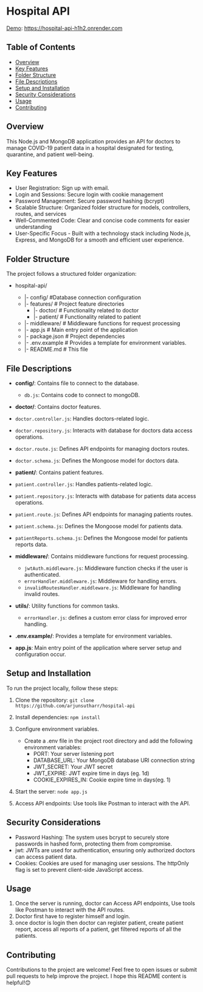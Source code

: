 # Hospital API

[Demo](https://hospital-api-h1h2.onrender.com): https://hospital-api-h1h2.onrender.com

## Table of Contents

- [Overview](#overview)
- [Key Features](#Key-Features)
- [Folder Structure](#folder-structure)
- [File Descriptions](#file-descriptions)
- [Setup and Installation](#setup-and-installation)
- [Security Considerations](#Security-Considerations)
- [Usage](#usage)
- [Contributing](#contributing)

## Overview

This Node.js and MongoDB application provides an API for doctors to manage COVID-19 patient data in a hospital designated for testing, quarantine, and patient well-being.

## Key Features

- User Registration: Sign up with email.
- Login and Sessions: Secure login with cookie management
- Password Management: Secure password hashing (bcrypt)
- Scalable Structure: Organized folder structure for models, controllers, routes, and services
- Well-Commented Code: Clear and concise code comments for easier understanding
- User-Specific Focus - Built with a technology stack including Node.js, Express, and MongoDB for a smooth and efficient user experience.

## Folder Structure

The project follows a structured folder organization:

- hospital-api/

  - |- config/ #Database connection configuration
  - |- features/ # Project feature directories
    - |- doctor/ # Functionality related to doctor
    - |- patient/ # Functionality related to patient
  - |- middleware/ # Middleware functions for request processing
  - |- app.js # Main entry point of the application
  - |- package.json # Project dependencies
  - |- .env.example # Provides a template for environment variables.
  - |- README.md # This file

## File Descriptions

- **config/**: Contains file to connect to the database.

  - `db.js`: Contains code to connect to mongoDB.

- **doctor/**: Contains doctor features.

- `doctor.controller.js`: Handles doctors-related logic.
- `doctor.repository.js`: Interacts with database for doctors data access operations.
- `doctor.route.js`: Defines API endpoints for managing doctors routes.
- `doctor.schema.js`: Defines the Mongoose model for doctors data.

- **patient/**: Contains patient features.

- `patient.controller.js`: Handles patients-related logic.
- `patient.repository.js`: Interacts with database for patients data access operations.
- `patient.route.js`: Defines API endpoints for managing patients routes.
- `patient.schema.js`: Defines the Mongoose model for patients data.
- `patientReports.schema.js`: Defines the Mongoose model for patients reports data.

- **middleware/**: Contains middleware functions for request processing.

  - `jwtAuth.middleware.js`: Middleware function checks if the user is authenticated.
  - `errorHandler.middleware.js`: Middleware for handling errors.
  - `invalidRoutesHandler.middleware.js`: Middleware for handling invalid routes.

- **utils/**: Utility functions for common tasks.

  - `errorHandler.js`: defines a custom error class for improved error handling.

- **.env.example/**: Provides a template for environment variables.

- **app.js**: Main entry point of the application where server setup and configuration occur.

## Setup and Installation

To run the project locally, follow these steps:

1.  Clone the repository: `git clone https://github.com/arjunsutharr/hospital-api`
2.  Install dependencies: `npm install`
3.  Configure environment variables.

    - Create a .env file in the project root directory and add the following environment variables:
      - PORT: Your server listening port
      - DATABASE_URL: Your MongoDB database URI connection string
      - JWT_SECRET: Your JWT secret
      - JWT_EXPIRE: JWT expire time in days (eg. 1d)
      - COOKIE_EXPIRES_IN: Cookie expire time in days(eg. 1)

4.  Start the server: `node app.js`
5.  Access API endpoints: Use tools like Postman to interact with the API.

## Security Considerations

- Password Hashing: The system uses bcrypt to securely store passwords in hashed form, protecting them from compromise.
- jwt: JWTs are used for authentication, ensuring only authorized doctors can access patient data.
- Cookies: Cookies are used for managing user sessions. The httpOnly flag is set to prevent client-side JavaScript access.

## Usage

1. Once the server is running, doctor can Access API endpoints, Use tools like Postman to interact with the API routes.
2. Doctor first have to register himself and login.
3. once doctor is login then doctor can register patient, create patient report, access all reports of a patient, get filtered reports of all the patients.

## Contributing

Contributions to the project are welcome! Feel free to open issues or submit pull requests to help improve the project.
I hope this README content is helpful!😊
